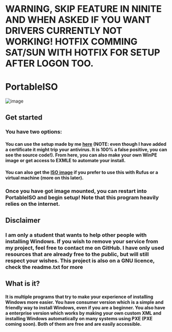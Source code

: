 [paypal]: https://paypal.me/eliasppl
[setup]: https://github.com/eliasailenei/PortableISO/releases/download/Portal/PortableISOSetup.exe
[iso]: https://github.com/eliasailenei/PortableISO/releases/download/V2/release.iso
# WARNING, SKIP FEATURE IN NINITE AND WHEN ASKED IF YOU WANT DRIVERS CURRENTLY NOT WORKING! HOTFIX COMMING SAT/SUN WITH HOTFIX FOR SETUP AFTER LOGON TOO.
# PortableISO
![image](https://github.com/eliasailenei/PortableISO/assets/82527761/4f98a5b1-0e0c-4642-98ea-391d2cad437d)
## Get started
### You have two options:
#### You can use the setup made by me [here][setup] (NOTE: even though I have added a certificate it might trip your antivirus. It is 100% a false positive, you can see the source code!). From here, you can also make your own WinPE image or get access to EXMLE to automate your install.
#### You can also get the [ISO image][iso] if you prefer to use this with Rufus or a virtual machine (more on this later).
### Once you have got image mounted, you can restart into PortableISO and begin setup! Note that this program heavily relies on the internet.
## Disclaimer 
### I am only a student that wants to help other people with installing Windows. If you wish to remove your service from my project, feel free to contact me on GitHub. I have only used resources that are already free to the public, but will still respect your wishes. This project is also on a GNU licence, check the readme.txt for more
## What is it?
#### It is multiple programs that try to make your experience of installing Windows more easier. You have consumer version which is a simple and friendly way to install Windows, even if you are a beginner. You also have a enterprise version which works by making your own custom XML and installing Windows automatically on many systems using PXE (PXE coming soon). Both of them are free and are easily accessible.
